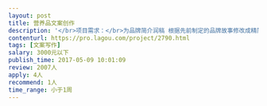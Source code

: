 ```yaml
---                
layout: post       
title: 营养品文案创作           
description: '</br>项目需求：</br>为品牌简介润稿 根据先前制定的品牌故事修改成精简版 素材由品牌方提供 </br>字数在300字之内</br>'     
contenturl: https://pro.lagou.com/project/2790.html      
tags: [文案写作]            
salary: 3000元以下          
publish_time: 2017-05-09 10:01:09         
review: 2007人                   
apply: 4人                   
recommend: 1人                   
time_range: 小于1周              
---                 
```

